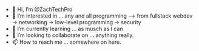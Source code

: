 - 👋 Hi, I’m @ZachTechPro
- 👀 I’m interested in ... any and all programming --> from fullstack webdev -> networking -> low-level programming -> security
- 🌱 I’m currently learning ... as musch as I can
- 💞️ I’m looking to collaborate on ... anything really.
- 📫 How to reach me ... somewhere on here.

<!---
ZachTechPro/ZachTechPro is a ✨ special ✨ repository because its `README.md` (this file) appears on your GitHub profile.
You can click the Preview link to take a look at your changes.
--->
